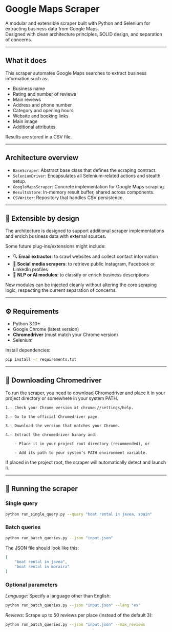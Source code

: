 # Google Maps Scraper

A modular and extensible scraper built with Python and Selenium for extracting business data from Google Maps.  
Designed with clean architecture principles, SOLID design, and separation of concerns.

---

## What it does

This scraper automates Google Maps searches to extract business information such as:

- Business name
- Rating and number of reviews
- Main reviews
- Address and phone number
- Category and opening hours
- Website and booking links
- Main image
- Additional attributes

Results are stored in a CSV file.

---

## Architecture overview

- `BaseScraper`: Abstract base class that defines the scraping contract.
- `SeleniumDriver`: Encapsulates all Selenium-related actions and stealth setup.
- `GoogleMapsScraper`: Concrete implementation for Google Maps scraping.
- `ResultsStore`: In-memory result buffer, shared across components.
- `CSVWriter`: Repository that handles CSV persistence.

---

## 🧩 Extensible by design

The architecture is designed to support additional scraper implementations and enrich business data with external sources.

Some future plug-ins/extensions might include:

- 🔍 **Email extractor**: to crawl websites and collect contact information
- 📱 **Social media scrapers**: to retrieve public Instagram, Facebook or LinkedIn profiles
- 🧠 **NLP or AI modules**: to classify or enrich business descriptions

New modules can be injected cleanly without altering the core scraping logic, respecting the current separation of concerns.

---

## ⚙️ Requirements

- Python 3.10+
- Google Chrome (latest version)
- **Chromedriver** (must match your Chrome version)
- Selenium

Install dependencies:

```bash
pip install -r requirements.txt
```

---

## 🔧 Downloading Chromedriver

To run the scraper, you need to download Chromedriver and place it in your project directory or somewhere in your system PATH.

    1.- Check your Chrome version at chrome://settings/help.

    2.- Go to the official Chromedriver page.

    3.- Download the version that matches your Chrome.

    4.- Extract the chromedriver binary and:

        - Place it in your project root directory (recommended), or

        - Add its path to your system’s PATH environment variable.

If placed in the project root, the scraper will automatically detect and launch it.

---

## 🧪 Running the scraper

### Single query

```bash
python run_single_query.py --query "boat rental in javea, spain"
```

### Batch queries

```bash
python run_batch_queries.py --json "input.json"
```

The JSON file should look like this:

```json
[
    "boat rental in javea",
    "boat rental in moraira"
]
```

### Optional parameters
*Language*: Specify a language other than English:

```bash
python run_batch_queries.py --json "input.json" --lang "es"
```

*Reviews*: Scrape up to 50 reviews per place (instead of the default 3):

```bash
python run_batch_queries.py --json "input.json" --max_reviews
```
